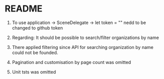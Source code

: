 #  README


1. To use application -> SceneDelegate -> let token = "" nedd to be changed to github token

2. Regarding: It should be possible to search/filter organizations by name

3. There applied filtering since API for searching organization by name could not be founded.

4. Pagination and customisation by page count was omitted

5. Unit tsts was omitted
